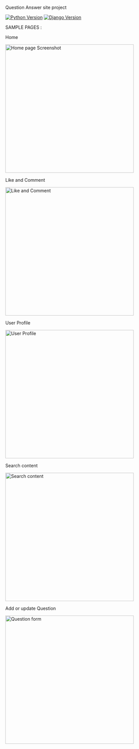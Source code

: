 Question Answer site project



[![Python Version](https://img.shields.io/badge/python-3.6-brightgreen.svg)](https://python.org)
[![Django Version](https://img.shields.io/badge/django-3.0-brightgreen.svg)](https://djangoproject.com)


SAMPLE PAGES :

Home

<img width="400" alt="Home page Screenshot" src="https://user-images.githubusercontent.com/70986603/184270927-40e30f35-002b-4a7e-8d15-0044a0c2ef15.png">

Like and Comment

<img width="400" alt="Like and Comment" src="https://user-images.githubusercontent.com/70986603/184271292-006e763b-ad63-4197-abc8-8754f2d95f89.png">

User Profile

<img width="400" alt="User Profile" src="https://user-images.githubusercontent.com/70986603/184271245-4cca2825-d686-481b-bb14-9dee39ad4546.png">

Search content

<img width="400" alt="Search content" src="https://user-images.githubusercontent.com/70986603/184271321-e7efdbae-c870-433a-8a4d-c762aa2ba84e.png">

Add or update Question

<img width="400" alt="Question form" src="https://user-images.githubusercontent.com/70986603/184271371-77496e0f-c39f-43e6-bb75-6e42bf31fc32.png">
